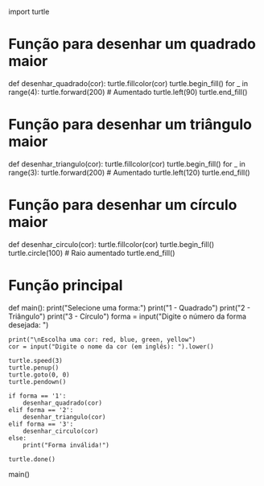 import turtle

# Função para desenhar um quadrado maior
def desenhar_quadrado(cor):
    turtle.fillcolor(cor)
    turtle.begin_fill()
    for _ in range(4):
        turtle.forward(200)  # Aumentado
        turtle.left(90)
    turtle.end_fill()

# Função para desenhar um triângulo maior
def desenhar_triangulo(cor):
    turtle.fillcolor(cor)
    turtle.begin_fill()
    for _ in range(3):
        turtle.forward(200)  # Aumentado
        turtle.left(120)
    turtle.end_fill()

# Função para desenhar um círculo maior
def desenhar_circulo(cor):
    turtle.fillcolor(cor)
    turtle.begin_fill()
    turtle.circle(100)  # Raio aumentado
    turtle.end_fill()

# Função principal
def main():
    print("Selecione uma forma:")
    print("1 - Quadrado")
    print("2 - Triângulo")
    print("3 - Círculo")
    forma = input("Digite o número da forma desejada: ")

    print("\nEscolha uma cor: red, blue, green, yellow")
    cor = input("Digite o nome da cor (em inglês): ").lower()

    turtle.speed(3)
    turtle.penup()
    turtle.goto(0, 0)
    turtle.pendown()

    if forma == '1':
        desenhar_quadrado(cor)
    elif forma == '2':
        desenhar_triangulo(cor)
    elif forma == '3':
        desenhar_circulo(cor)
    else:
        print("Forma inválida!")

    turtle.done()

main()
